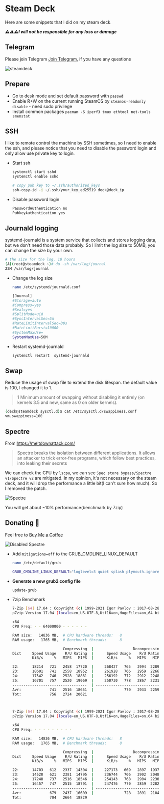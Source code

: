 # Steam Deck

Here are some snippets that I did on my steam deck.

***⚠️⚠️⚠️I will not be responsible for any loss or damage***

## Telegram

Please join Telegram [Join Telegram](https://t.me/hackintash), if you have any questions

![steamdeck](https://i.imgur.com/2zdn2AI.png)

## Prepare

- Go to desk mode and set default password with `passwd`
- Enable R+W on the current running SteamOS by `steamos-readonly disable` - need sudo privilege
- Install common packages `pacman -S iperf3 tmux ethtool net-tools smemstat`

## SSH

I like to remote control the machine by SSH sometimes, so I need to enable the ssh, and please notice that you need to disable the password login and only allow use private key to login.

- Start ssh
  ```bash
  systemctl start sshd
  systemctl enable sshd

  # copy pub key to ~/.ssh/authorized_keys
  ssh-copy-id -i ~/.ssh/your_key_ed25519 deck@deck_ip
  ```

- Disable password login
  ```bash
  PasswordAuthentication no
  PubkeyAuthentication yes
  ```

## Journald logging

systemd-journald is a system service that collects and stores logging data, but we don't need those data probably. So I limit the log size to 50MB, you can change the size by your own.

  ```bash
  # the size for the log, 10 hours
  (A)(root@steamdeck ~)# du -sh /var/log/journal
  22M /var/log/journal
  ```

- Change the log size

  ```bash
  nano /etc/systemd/journald.conf

  [Journal]
  #Storage=auto
  #Compress=yes
  #Seal=yes
  #SplitMode=uid
  #SyncIntervalSec=5m
  #RateLimitIntervalSec=30s
  #RateLimitBurst=10000
  #SystemMaxUse=
  SystemMaxUse=50M
  ```

- Restart systemd-journald

  ```bash
  systemctl restart  systemd-journald
  ```

## Swap

Reduce the usage of swap file to extend the disk lifespan. the default value is 100, I changed it to 1.

> 1 Minimum amount of swapping without disabling it entirely (on kernels 3.5 and new, same as 0 on older kernels).

  ```bash
  (deck@steamdeck sysctl.d)$ cat /etc/sysctl.d/swappiness.conf
  vm.swappiness=100
  ```


## Spectre

From https://meltdownattack.com/

> Spectre breaks the isolation between different applications. It allows an attacker to trick error-free programs, which follow best practices, into leaking their secrets

We can check the CPU by `lscpu`, we can see `Spec store bypass/Spectre v1/Spectre v2` are mitigated. In my opinion, it's not necessary on the steam deck, and it will drop the performance a little bit(I can't sure how much). So I removed the patch.

![Spectre](https://i.imgur.com/g3r3Uzo.png)

You will get about ~10% performance(benchmark by 7zip)


## Donating 💸

Feel free to [Buy Me a Coffee](https://www.buymeacoffee.com/csrutil)

![Disabled Spectre](https://i.imgur.com/Svdm4Ul.png)

- Add `mitigations=off` to the GRUB_CMDLINE_LINUX_DEFAULT

  ```bash
  nano /etc/default/grub

  GRUB_CMDLINE_LINUX_DEFAULT="loglevel=3 quiet splash plymouth.ignore-serial-consoles module_blacklist=tpm amd_iommu=off amdgpu.gttsize=8128 spi_amd.speed_dev=1 audit=0 fbcon=vc:4-6 fbcon=rotate:1 mitigations=off"
  ```

- **Generate a new grub2 config file**

  ```bash
  update-grub
  ```

- 7zip Benchmark

  ```bash
  7-Zip [64] 17.04 : Copyright (c) 1999-2021 Igor Pavlov : 2017-08-28
  p7zip Version 17.04 (locale=en_US.UTF-8,Utf16=on,HugeFiles=on,64 bits,8 CPUs x64)

  x64
  CPU Freq: - - 64000000 - - - - - -

  RAM size:   14836 MB,  # CPU hardware threads:   8
  RAM usage:   1765 MB,  # Benchmark threads:      8

                         Compressing  |                  Decompressing
  Dict     Speed Usage    R/U Rating  |      Speed Usage    R/U Rating
           KiB/s     %   MIPS   MIPS  |      KiB/s     %   MIPS   MIPS

  22:      18214   721   2458  17720  |     268427   765   2994  22896
  23:      18601   741   2558  18952  |     261928   766   2959  22667
  24:      17542   746   2528  18861  |     256192   772   2912  22486
  25:      16701   757   2520  19069  |     250730   778   2867  22314
  ----------------------------------  | ------------------------------
  Avr:             741   2516  18651  |              770   2933  22590
  Tot:             756   2724  20621



  7-Zip [64] 17.04 : Copyright (c) 1999-2021 Igor Pavlov : 2017-08-28
  p7zip Version 17.04 (locale=en_US.UTF-8,Utf16=on,HugeFiles=on,64 bits,8 CPUs x64)

  x64
  CPU Freq: - - - - - - - - -

  RAM size:   14836 MB,  # CPU hardware threads:   8
  RAM usage:   1765 MB,  # Benchmark threads:      8

                         Compressing  |                  Decompressing
  Dict     Speed Usage    R/U Rating  |      Speed Usage    R/U Rating
           KiB/s     %   MIPS   MIPS  |      KiB/s     %   MIPS   MIPS

  22:      14703   612   2337  14304  |     227173   669   2897  19377
  23:      14520   621   2381  14795  |     236744   706   2902  20487
  24:      17248   737   2516  18546  |     254143   768   2904  22306
  25:      16457   747   2515  18791  |     247476   770   2859  22024
  ----------------------------------  | ------------------------------
  Avr:             679   2437  16609  |              728   2891  21049
  Tot:             704   2664  18829
  ```
